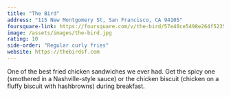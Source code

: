 ```yaml
---
title: "The Bird"
address: "115 New Montgomery St, San Francisco, CA 94105"
foursquare-link: https://foursquare.com/v/the-bird/57e40ce5498e264f523536d8
image: /assets/images/the-bird.jpg
rating: 10
side-order: "Regular curly fries"
website: https://thebirdsf.com
---
```


One of the best fried chicken sandwiches we ever had. Get the spicy one (smothered in a Nashville-style sauce) or the
chicken biscuit (chicken on a fluffy biscuit with hashbrowns) during breakfast.
